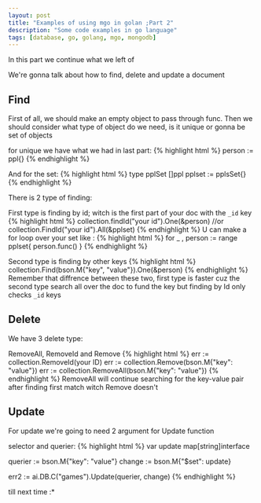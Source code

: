 ```yaml
---
layout: post
title: "Examples of using mgo in golan ;Part 2"
description: "Some code examples in go language"
tags: [database, go, golang, mgo, mongodb]
---
```


In this part we continue what we left of

We're gonna talk about how to find, delete and update a document

## Find
First of all, we should make an empty object to pass through func.
Then we should consider what type of object do we need, is it unique or gonna be set of objects

for unique we have what we had in last part:
{% highlight html %}
person := ppl{}
{% endhighlight %}

And for the set:
{% highlight html %}
type pplSet []ppl
pplset := pplsSet{}
{% endhighlight %}

There is 2 type of finding:

First type is finding by id; witch is the first part of your doc with the `_id` key
{% highlight html %}
collection.findId("your id").One(&person)
//or
collection.FindId("your id").All(&pplset)
{% endhighlight %}
U can make a for loop over your set like :
{% highlight html %}
for _ , person := range pplset{
  person.func()
}
{% endhighlight %}

Second type is finding by other keys
{% highlight html %}
collection.Find(bson.M{"key", "value"}).One(&person)
{% endhighlight %}
Remember that diffrence between these two, first type is faster
cuz the second type search all over the doc to fund the key but finding by Id only checks `_id` keys

## Delete
We have 3 delete type:

RemoveAll, RemoveId and Remove
{% highlight html %}
err := collection.RemoveId(your ID)
err := collection.Remove(bson.M{"key": "value"})
err := collection.RemoveAll(bson.M{"key": "value"})
{% endhighlight %}
RemoveAll will continue searching for the key-value pair after finding first match
witch Remove doesn't

## Update
For update we're going to need 2 argument for Update function

selector and querier:
{% highlight html %}
var update map[string]interface

querier := bson.M{"key": "value"}
change := bson.M{"$set": update}

err2 := ai.DB.C("games").Update(querier, change)
{% endhighlight %}

till next time :*
